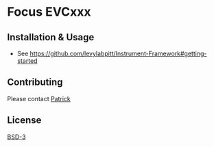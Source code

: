 # Focus EVCxxx

## Installation & Usage

- See https://github.com/levylabpitt/Instrument-Framework#getting-started

## Contributing

Please contact [Patrick](p.irvin@levylab.org)

## License

[BSD-3](https://opensource.org/licenses/BSD-3-Clause)
